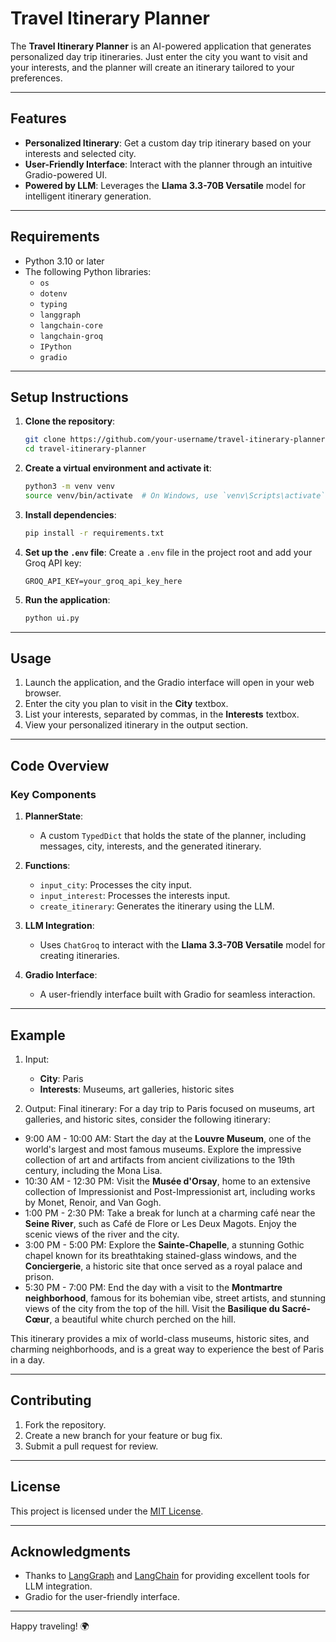 # Travel Itinerary Planner

The **Travel Itinerary Planner** is an AI-powered application that generates personalized day trip itineraries. Just enter the city you want to visit and your interests, and the planner will create an itinerary tailored to your preferences.

---

## Features
- **Personalized Itinerary**: Get a custom day trip itinerary based on your interests and selected city.
- **User-Friendly Interface**: Interact with the planner through an intuitive Gradio-powered UI.
- **Powered by LLM**: Leverages the **Llama 3.3-70B Versatile** model for intelligent itinerary generation.

---

## Requirements

- Python 3.10 or later
- The following Python libraries:
  - `os`
  - `dotenv`
  - `typing`
  - `langgraph`
  - `langchain-core`
  - `langchain-groq`
  - `IPython`
  - `gradio`

---

## Setup Instructions

1. **Clone the repository**:
   ```bash
   git clone https://github.com/your-username/travel-itinerary-planner.git
   cd travel-itinerary-planner
   ```

2. **Create a virtual environment and activate it**:
   ```bash
   python3 -m venv venv
   source venv/bin/activate  # On Windows, use `venv\Scripts\activate`
   ```

3. **Install dependencies**:
   ```bash
   pip install -r requirements.txt
   ```

4. **Set up the `.env` file**:
   Create a `.env` file in the project root and add your Groq API key:
   ```env
   GROQ_API_KEY=your_groq_api_key_here
   ```

5. **Run the application**:
   ```bash
   python ui.py
   ```

---

## Usage

1. Launch the application, and the Gradio interface will open in your web browser.
2. Enter the city you plan to visit in the **City** textbox.
3. List your interests, separated by commas, in the **Interests** textbox.
4. View your personalized itinerary in the output section.

---

## Code Overview

### Key Components

1. **PlannerState**:
   - A custom `TypedDict` that holds the state of the planner, including messages, city, interests, and the generated itinerary.

2. **Functions**:
   - `input_city`: Processes the city input.
   - `input_interest`: Processes the interests input.
   - `create_itinerary`: Generates the itinerary using the LLM.

3. **LLM Integration**:
   - Uses `ChatGroq` to interact with the **Llama 3.3-70B Versatile** model for creating itineraries.

4. **Gradio Interface**:
   - A user-friendly interface built with Gradio for seamless interaction.

---

## Example

1. Input:
   - **City**: Paris
   - **Interests**: Museums, art galleries, historic sites

2. Output:
   Final itinerary:
For a day trip to Paris focused on museums, art galleries, and historic sites, consider the following itinerary:

* 9:00 AM - 10:00 AM: Start the day at the **Louvre Museum**, one of the world's largest and most famous museums. Explore the impressive collection of art and artifacts from ancient civilizations to the 19th century, including the Mona Lisa.
* 10:30 AM - 12:30 PM: Visit the **Musée d'Orsay**, home to an extensive collection of Impressionist and Post-Impressionist art, including works by Monet, Renoir, and Van Gogh.
* 1:00 PM - 2:30 PM: Take a break for lunch at a charming café near the **Seine River**, such as Café de Flore or Les Deux Magots. Enjoy the scenic views of the river and the city.
* 3:00 PM - 5:00 PM: Explore the **Sainte-Chapelle**, a stunning Gothic chapel known for its breathtaking stained-glass windows, and the **Conciergerie**, a historic site that once served as a royal palace and prison.
* 5:30 PM - 7:00 PM: End the day with a visit to the **Montmartre neighborhood**, famous for its bohemian vibe, street artists, and stunning views of the city from the top of the hill. Visit the **Basilique du Sacré-Cœur**, a beautiful white church perched on the hill.

This itinerary provides a mix of world-class museums, historic sites, and charming neighborhoods, and is a great way to experience the best of Paris in a day.


---

## Contributing

1. Fork the repository.
2. Create a new branch for your feature or bug fix.
3. Submit a pull request for review.

---

## License

This project is licensed under the [MIT License](LICENSE).

---

## Acknowledgments

- Thanks to [LangGraph](https://langgraph.ai/) and [LangChain](https://www.langchain.com/) for providing excellent tools for LLM integration.
- Gradio for the user-friendly interface.

---

Happy traveling! 🌍
